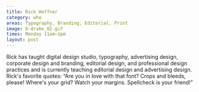 ```yaml
---
title: Rick Heffner
category: who
areas: Typography, Branding, Editorial, Print
image: 8-drake_02.gif
times: Monday 11am–1pm
layout: post
---
```

Rick has taught digital design studio, typography, advertising design, corporate design and branding, editorial design, and professional design practices and is currently teaching editorial design and advertising design. Rick's favorite quotes&colon; &ldquo;Are you in love with that font? Crops and bleeds, please! Where's your grid? Watch your margins. Spellcheck is your friend!&rdquo;
